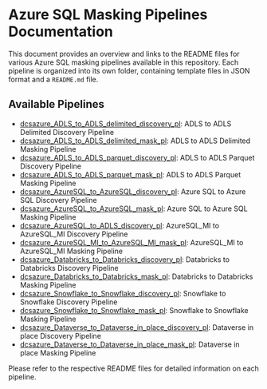 # Azure SQL Masking Pipelines Documentation

This document provides an overview and links to the README files for various Azure SQL masking pipelines available in this repository. Each pipeline is organized into its own folder, containing template files in JSON format and a `README.md` file.

## Available Pipelines

- [dcsazure_ADLS_to_ADLS_delimited_discovery_pl](../dcsazure_ADLS_to_ADLS_delimited_discovery_pl/README.md): ADLS to ADLS Delimited Discovery Pipeline
- [dcsazure_ADLS_to_ADLS_delimited_mask_pl](../dcsazure_ADLS_to_ADLS_delimited_mask_pl/README.md): ADLS to ADLS Delimited Masking Pipeline
- [dcsazure_ADLS_to_ADLS_parquet_discovery_pl](../dcsazure_ADLS_to_ADLS_parquet_discovery_pl/README.md): ADLS to ADLS Parquet Discovery Pipeline
- [dcsazure_ADLS_to_ADLS_parquet_mask_pl](../dcsazure_ADLS_to_ADLS_parquet_mask_pl/README.md): ADLS to ADLS Parquet Masking Pipeline
- [dcsazure_AzureSQL_to_AzureSQL_discovery_pl](../dcsazure_AzureSQL_to_AzureSQL_discovery_pl/README.md): Azure SQL to Azure SQL Discovery Pipeline
- [dcsazure_AzureSQL_to_AzureSQL_mask_pl](../dcsazure_AzureSQL_to_AzureSQL_mask_pl/README.md): Azure SQL to Azure SQL Masking Pipeline
- [dcsazure_AzureSQL_to_ADLS_discovery_pl](../dcsazure_AzureSQL_MI_to_AzureSQL_MI_discovery_pl/README.md): AzureSQL_MI to AzureSQL_MI Discovery Pipeline
- [dcsazure_AzureSQL_MI_to_AzureSQL_MI_mask_pl](../dcsazure_AzureSQL_MI_to_AzureSQL_MI_mask_pl/README.md): AzureSQL_MI to AzureSQL_MI Masking Pipeline
- [dcsazure_Databricks_to_Databricks_discovery_pl](../dcsazure_Databricks_to_Databricks_discovery_pl/README.md): Databricks to Databricks Discovery Pipeline
- [dcsazure_Databricks_to_Databricks_mask_pl](../dcsazure_Databricks_to_Databricks_mask_pl/README.md): Databricks to Databricks Masking Pipeline
- [dcsazure_Snowflake_to_Snowflake_discovery_pl](../dcsazure_Snowflake_to_Snowflake_discovery_pl/README.md): Snowflake to Snowflake Discovery Pipeline
- [dcsazure_Snowflake_to_Snowflake_mask_pl](../dcsazure_Snowflake_to_Snowflake_mask_pl/README.md): Snowflake to Snowflake Masking Pipeline
- [dcsazure_Dataverse_to_Dataverse_in_place_discovery_pl](../dcsazure_Dataverse_to_Dataverse_in_place_discovery_pl/README.md): Dataverse in place Discovery Pipeline
- [dcsazure_Dataverse_to_Dataverse_in_place_mask_pl](../dcsazure_Dataverse_to_Dataverse_in_place_mask_pl/README.md): Dataverse in place Masking Pipeline

Please refer to the respective README files for detailed information on each pipeline.